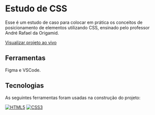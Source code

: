 # Estudo de CSS

Esse é um estudo de caso para colocar em prática os conceitos de posicionamento de elementos utilizando CSS, ensinado pelo professor André Rafael da Origamid.

[Visualizar projeto ao vivo](https://ferlimatos.github.io/posicionamento-css/)

## Ferramentas

Figma e VSCode.

## Tecnologias

As seguintes ferramentas foram usadas na construção do projeto:

[![HTML5](https://img.shields.io/badge/HTML5-E34F26?style=for-the-badge&logo=html5&logoColor=white)](https://developer.mozilla.org/pt-BR/docs/Web/HTML)
[![CSS3](https://img.shields.io/badge/CSS3-1572B6?style=for-the-badge&logo=css3&logoColor=white)](https://developer.mozilla.org/pt-BR/docs/Web/CSS)
